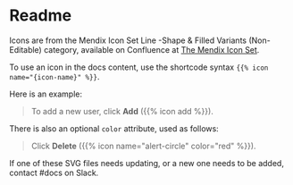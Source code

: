 # Readme

Icons are from the Mendix Icon Set Line -Shape & Filled Variants (Non-Editable) category, available on Confluence at [The Mendix Icon Set](https://mendix.atlassian.net/l/cp/U89wu3oL).

To use an icon in the docs content, use the shortcode syntax `{{% icon name="{icon-name}" %}}`. 

Here is an example:

> To add a new user, click **Add** ({{% icon add %}}).

There is also an optional `color` attribute, used as follows:

> Click **Delete** ({{% icon name="alert-circle" color="red" %}}).

If one of these SVG files needs updating, or a new one needs to be added, contact #docs on Slack.
